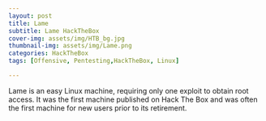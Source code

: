 ```yaml
---
layout: post
title: Lame
subtitle: Lame HackTheBox
cover-img: assets/img/HTB_bg.jpg
thumbnail-img: assets/img/Lame.png
categories: HackTheBox
tags: [Offensive, Pentesting,HackTheBox, Linux]

---
```


Lame is an easy Linux machine, requiring only one exploit to obtain root access. It was the first machine published on Hack The Box and was often the first machine for new users prior to its retirement. 